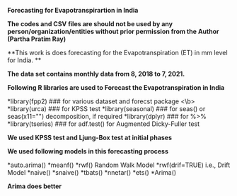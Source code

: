 **Forecasting for Evapotranspirartion in India**

**The codes and CSV files are should not be used by any person/organization/entities without prior permission from the Author (Partha Pratim Ray)**

**This work is does forecasting for the Evapotranspiration (ET) in mm level for India. **

**The data set contains monthly data from 8, 2018 to 7, 2021.**

**Following R libraries are used to Forecast the Evapotranspiration in India**

*library(fpp2)    ### for various dataset and forecst package <\b>
*library(urca)       ### for KPSS test
*library(seasonal)  ### for seas() or seas(x11="") decomposition, if required
*library(dplyr)      ### for %>% 
*library(tseries)     ### for adf.test() for Augmented Dicky-Fuller test


**We used KPSS test and Ljung-Box test at initial phases**


**We used following models in this forecasting process**

*auto.arima() 
*meanf()
*rwf() Random Walk Model
*rwf(drif=TRUE) i.e., Drift Model
*naive()
*snaive()
*tbats()
*nnetar()
*ets()
*Arima()


**Arima does better**
